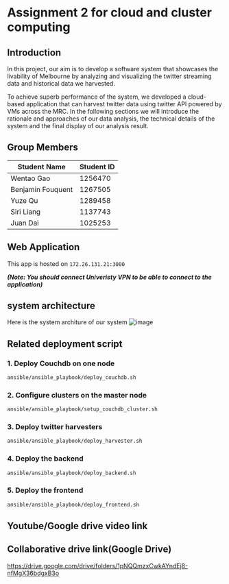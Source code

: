 # Assignment 2 for cloud and cluster computing

## Introduction
In this project, our aim is to develop a software system that showcases the livability of Melbourne by analyzing and visualizing the twitter streaming data and historical data we harvested. 

To achieve superb performance of the system, we developed a cloud-based application that can harvest twitter data using twitter API powered by VMs across the MRC. In the following sections we will introduce the rationale and approaches of our data analysis, the technical details of the system and the final display of our analysis result.

## Group Members
Student Name | Student ID 
--- | --- 
Wentao Gao | 1256470
Benjamin Fouquent | 1267505
Yuze Qu | 1289458
Siri Liang| 1137743
Juan Dai | 1025253

## Web Application 
This app is hosted on `172.26.131.21:3000`

***(Note: You should connect Univeristy VPN to be able to connect to the application)***

## system architecture
Here is the system architure of our system
![image](https://user-images.githubusercontent.com/80622629/168474673-1b3e4a87-f543-41f9-a171-c4debeffe9b4.png)

## Related deployment script

### 1. Deploy Couchdb on one node
 ```bash
 ansible/ansible_playbook/deploy_couchdb.sh
 ```

### 2. Configure clusters on the master node
```bash
ansible/ansible_playbook/setup_couchdb_cluster.sh
```

### 3. Deploy twitter harvesters
```bash
ansible/ansible_playbook/deploy_harvester.sh
```

### 4. Deploy the backend
```bash
ansible/ansible_playbook/deploy_backend.sh
```

### 5. Deploy the frontend
```bash
ansible/ansible_playbook/deploy_frontend.sh
```

## Youtube/Google drive video link

## Collaborative drive link(Google Drive)
https://drive.google.com/drive/folders/1pNQQmzxCwkAYndEj8-nfMgX36bdgxB3o
